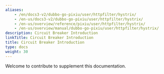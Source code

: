 ```yaml
---
aliases:
    - /en/docs3-v2/dubbo-go-pixiu/user/httpfilter/hystrix/
    - /en-us/docs3-v2/dubbo-go-pixiu/user/httpfilter/hystrix/
    - /en-us/overview/reference/pixiu/user/httpfilter/hystrix/
    - /en-us/overview/manual/dubbo-go-pixiu/user/httpfilter/hystrix/
description: Circuit Breaker Introduction
linkTitle: Circuit Breaker Introduction
title: Circuit Breaker Introduction
type: docs
weight: 30
---
```


Welcome to contribute to supplement this documentation.

